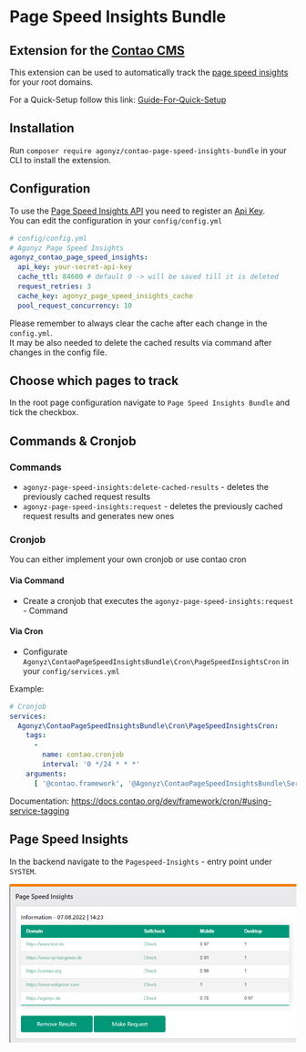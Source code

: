 # Page Speed Insights Bundle
## Extension for the [Contao CMS](https://www.contao.org)

This extension can be used to automatically track the [page speed insights](https://pagespeed.web.dev/) for your root domains.

For a Quick-Setup follow this link: [Guide-For-Quick-Setup](docs/QuickSetup.md)

## Installation
Run ```composer require agonyz/contao-page-speed-insights-bundle``` in your CLI to install the extension.

## Configuration
To use the [Page Speed Insights API](https://pagespeed.web.dev/) you need to register an [Api Key](https://developers.google.com/speed/docs/insights/v5/get-started?hl=de).   
You can edit the configuration in your ```config/config.yml```

```yml
# config/config.yml
# Agonyz Page Speed Insights
agonyz_contao_page_speed_insights:
  api_key: your-secret-api-key
  cache_ttl: 84600 # default 0 -> will be saved till it is deleted
  request_retries: 3
  cache_key: agonyz_page_speed_insights_cache
  pool_request_concurrency: 10 
```

Please remember to always clear the cache after each change in the ```config.yml```.   
It may be also needed to delete the cached results via command after changes in the config file.

## Choose which pages to track
In the root page configuration navigate to ```Page Speed Insights Bundle``` and tick the checkbox.

## Commands & Cronjob
### Commands
- ```agonyz-page-speed-insights:delete-cached-results``` - deletes the previously cached request results
- ```agonyz-page-speed-insights:request``` - deletes the previously cached request results and generates new ones

### Cronjob
You can either implement your own cronjob or use contao cron

#### Via Command
- Create a cronjob that executes the ```agonyz-page-speed-insights:request``` - Command

#### Via Cron
- Configurate ```Agonyz\ContaoPageSpeedInsightsBundle\Cron\PageSpeedInsightsCron``` in your ```config/services.yml```

Example:
```yml
# Cronjob
services:
  Agonyz\ContaoPageSpeedInsightsBundle\Cron\PageSpeedInsightsCron:
    tags:
      -
        name: contao.cronjob
        interval: '0 */24 * * *'
    arguments:
      [ '@contao.framework', '@Agonyz\ContaoPageSpeedInsightsBundle\Service\RequestCacheHandler']
```
Documentation: https://docs.contao.org/dev/framework/cron/#using-service-tagging


## Page Speed Insights
In the backend navigate to the ```Pagespeed-Insights``` - entry point under ```SYSTEM```.   

![psibundle](docs/page_speed_insights_bundle.png?raw=true "psibundle")

